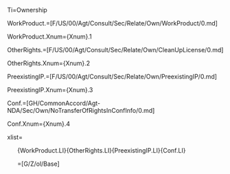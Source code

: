 Ti=Ownership

WorkProduct.=[F/US/00/Agt/Consult/Sec/Relate/Own/WorkProduct/0.md]

WorkProduct.Xnum={Xnum}.1

OtherRights.=[F/US/00/Agt/Consult/Sec/Relate/Own/CleanUpLicense/0.md]

OtherRights.Xnum={Xnum}.2

PreexistingIP.=[F/US/00/Agt/Consult/Sec/Relate/Own/PreexistingIP/0.md]

PreexistingIP.Xnum={Xnum}.3

Conf.=[GH/CommonAccord/Agt-NDA/Sec/Own/NoTransferOfRightsInConfInfo/0.md]

Conf.Xnum={Xnum}.4

xlist=<ol>{WorkProduct.LI}{OtherRights.LI}{PreexistingIP.LI}{Conf.LI}

=[G/Z/ol/Base]

